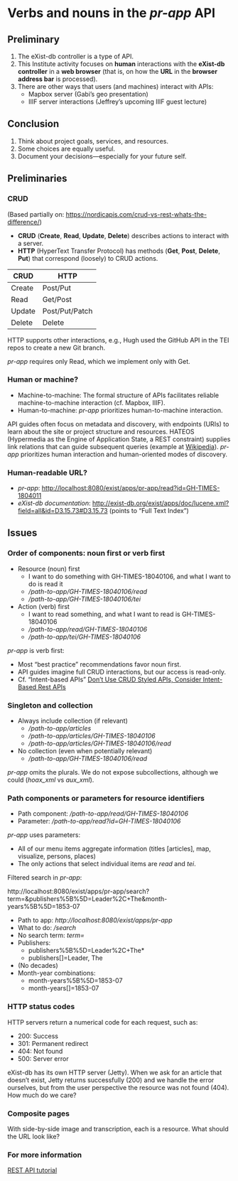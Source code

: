 # Verbs and nouns in the *pr-app* API

## Preliminary

1. The eXist-db controller is a type of API.
2. This Institute activity focuses on **human** interactions with the **eXist-db controller** in a **web browser** (that is, on how the **URL** in the **browser address bar** is processed). 
3. There are other ways that users (and machines) interact with APIs:
    * Mapbox server (Gabi’s geo presentation)
    * IIIF server interactions (Jeffrey’s upcoming IIIF guest lecture) 

## Conclusion

1. Think about project goals, services, and resources.
2. Some choices are equally useful.
3. Document your decisions—especially for your future self.

## Preliminaries

### CRUD

(Based partially on: <https://nordicapis.com/crud-vs-rest-whats-the-difference/>)

* **CRUD** (**Create**, **Read**, **Update**, **Delete**) describes actions to interact with a server. 
* **HTTP** (HyperText Transfer Protocol) has methods (**Get**, **Post**, **Delete**, **Put**) that correspond (loosely) to CRUD actions.

CRUD | HTTP
---- | ----
Create | Post/Put
Read | Get/Post
Update | Post/Put/Patch
Delete | Delete

HTTP supports other interactions, e.g., Hugh used the GitHub API in the TEI repos to create a new Git branch. 

*pr-app* requires only Read, which we implement only with Get.

### Human or machine?

* Machine-to-machine: The formal structure of APIs facilitates reliable machine-to-machine interaction (cf. Mapbox, IIIF).
* Human-to-machine: *pr-app* prioritizes human-to-machine interaction.

API guides often focus on metadata and discovery, with endpoints (URIs) to learn about the site or project structure and resources. HATEOS (Hypermedia as the Engine of Application State, a REST constraint) supplies link relations that can guide subsequent queries (example at [Wikipedia](https://en.wikipedia.org/wiki/HATEOAS)). *pr-app* prioritizes human interaction and human-oriented modes of discovery.

### Human-readable URL?

* *pr-app*: <http://localhost:8080/exist/apps/pr-app/read?id=GH-TIMES-1804011>
* *eXist-db documentation*: <http://exist-db.org/exist/apps/doc/lucene.xml?field=all&id=D3.15.73#D3.15.73> (points to “Full Text Index”)

## Issues

### Order of components: noun first or verb first

* Resource (noun) first
    * I want to do something with GH-TIMES-18040106, and what I want to do is read it
    * */path-to-app/GH-TIMES-18040106/read*
    * */path-to-app/GH-TIMES-18040106/tei*
* Action (verb) first
    * I want to read something, and what I want to read is GH-TIMES-18040106
    * */path-to-app/read/GH-TIMES-18040106*
    * */path-to-app/tei/GH-TIMES-18040106*

*pr-app* is verb first:

* Most “best practice” recommendations favor noun first.
* API guides imagine full CRUD interactions, but our access is read-only.
* Cf. “Intent-based APIs” [Don’t Use CRUD Styled APIs, Consider Intent-Based Rest APIs](https://betterprogramming.pub/intent-based-rest-apis-or-an-alternative-to-crud-based-rest-apis-1815599db60a)

### Singleton and collection

* Always include collection (if relevant)
    * */path-to-app/articles*
    * */path-to-app/articles/GH-TIMES-18040106*
    * */path-to-app/articles/GH-TIMES-18040106/read*
* No collection (even when potentially relevant)
    * */path-to-app/GH-TIMES-18040106/read*

*pr-app* omits the plurals. We do not expose subcollections, although we could (*hoax_xml* vs *aux_xml*). 

### Path components or parameters for resource identifiers

* Path component: */path-to-app/read/GH-TIMES-18040106*
* Parameter: */path-to-app/read?id=GH-TIMES-18040106*

*pr-app* uses parameters:

* All of our menu items aggregate information (titles [articles], map, visualize, persons, places)
* The only actions that select individual items are *read* and *tei*.

Filtered search in *pr-app*:

http://localhost:8080/exist/apps/pr-app/search?term=&publishers%5B%5D=Leader%2C+The&month-years%5B%5D=1853-07

* Path to app: *http://localhost:8080/exist/apps/pr-app*
* What to do: */search*
* No search term: *term=*
* Publishers:
    * publishers%5B%5D=Leader%2C+The*
    * publishers[]=Leader, The
* (No decades)
* Month-year combinations:
    * month-years%5B%5D=1853-07
    * month-years[]=1853-07

### HTTP status codes

HTTP servers return a numerical code for each request, such as:

* 200: Success
* 301: Permanent redirect
* 404: Not found
* 500: Server error

eXist-db has its own HTTP server (Jetty). When we ask for an article that doesn’t exist, Jetty returns successfully (200) and we handle the error ourselves, but from the user perspective the resource was not found (404). How much do we care?

### Composite pages

With side-by-side image and transcription, each is a resource. What should the URL look like?

### For more information

[REST API tutorial](https://restfulapi.net/)
